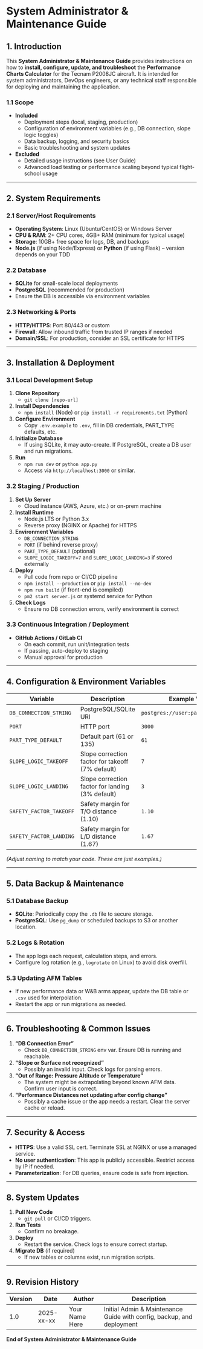 # System Administrator & Maintenance Guide

## 1. Introduction
This **System Administrator & Maintenance Guide** provides instructions on how to **install, configure, update, and troubleshoot** the **Performance Charts Calculator** for the Tecnam P2008JC aircraft. It is intended for system administrators, DevOps engineers, or any technical staff responsible for deploying and maintaining the application.

### 1.1 Scope
- **Included**  
  - Deployment steps (local, staging, production)  
  - Configuration of environment variables (e.g., DB connection, slope logic toggles)  
  - Data backup, logging, and security basics  
  - Basic troubleshooting and system updates
- **Excluded**  
  - Detailed usage instructions (see User Guide)  
  - Advanced load testing or performance scaling beyond typical flight-school usage

---

## 2. System Requirements

### 2.1 Server/Host Requirements
- **Operating System**: Linux (Ubuntu/CentOS) or Windows Server  
- **CPU & RAM**: 2+ CPU cores, 4GB+ RAM (minimum for typical usage)  
- **Storage**: 10GB+ free space for logs, DB, and backups  
- **Node.js** (if using Node/Express) or **Python** (if using Flask) – version depends on your TDD

### 2.2 Database
- **SQLite** for small-scale local deployments  
- **PostgreSQL** (recommended for production)  
- Ensure the DB is accessible via environment variables

### 2.3 Networking & Ports
- **HTTP/HTTPS**: Port 80/443 or custom  
- **Firewall**: Allow inbound traffic from trusted IP ranges if needed  
- **Domain/SSL**: For production, consider an SSL certificate for HTTPS

---

## 3. Installation & Deployment

### 3.1 Local Development Setup
1. **Clone Repository**  
   - `git clone [repo-url]`
2. **Install Dependencies**  
   - `npm install` (Node) or `pip install -r requirements.txt` (Python)
3. **Configure Environment**  
   - Copy `.env.example` to `.env`, fill in DB credentials, PART_TYPE defaults, etc.
4. **Initialize Database**  
   - If using SQLite, it may auto-create. If PostgreSQL, create a DB user and run migrations.
5. **Run**  
   - `npm run dev` or `python app.py`  
   - Access via `http://localhost:3000` or similar.

### 3.2 Staging / Production
1. **Set Up Server**  
   - Cloud instance (AWS, Azure, etc.) or on-prem machine
2. **Install Runtime**  
   - Node.js LTS or Python 3.x  
   - Reverse proxy (NGINX or Apache) for HTTPS
3. **Environment Variables**  
   - `DB_CONNECTION_STRING`  
   - `PORT` (if behind reverse proxy)  
   - `PART_TYPE_DEFAULT` (optional)  
   - `SLOPE_LOGIC_TAKEOFF=7` and `SLOPE_LOGIC_LANDING=3` if stored externally
4. **Deploy**  
   - Pull code from repo or CI/CD pipeline  
   - `npm install --production` or `pip install --no-dev`  
   - `npm run build` (if front-end is compiled)  
   - `pm2 start server.js` or systemd service for Python
5. **Check Logs**  
   - Ensure no DB connection errors, verify environment is correct

### 3.3 Continuous Integration / Deployment
- **GitHub Actions / GitLab CI**  
  - On each commit, run unit/integration tests  
  - If passing, auto-deploy to staging  
  - Manual approval for production

---

## 4. Configuration & Environment Variables

| Variable                | Description                                      | Example Value                        |
|-------------------------|--------------------------------------------------|--------------------------------------|
| `DB_CONNECTION_STRING`  | PostgreSQL/SQLite URI                            | `postgres://user:pass@host/dbname`   |
| `PORT`                  | HTTP port                                        | `3000`                               |
| `PART_TYPE_DEFAULT`     | Default part (61 or 135)                         | `61`                                 |
| `SLOPE_LOGIC_TAKEOFF`   | Slope correction factor for takeoff (7% default) | `7`                                  |
| `SLOPE_LOGIC_LANDING`   | Slope correction factor for landing (3% default) | `3`                                  |
| `SAFETY_FACTOR_TAKEOFF` | Safety margin for T/O distance (1.10)            | `1.10`                               |
| `SAFETY_FACTOR_LANDING` | Safety margin for L/D distance (1.67)            | `1.67`                               |

*(Adjust naming to match your code. These are just examples.)*

---

## 5. Data Backup & Maintenance

### 5.1 Database Backup
- **SQLite**: Periodically copy the `.db` file to secure storage.  
- **PostgreSQL**: Use `pg_dump` or scheduled backups to S3 or another location.

### 5.2 Logs & Rotation
- The app logs each request, calculation steps, and errors.  
- Configure log rotation (e.g., `logrotate` on Linux) to avoid disk overfill.

### 5.3 Updating AFM Tables
- If new performance data or W&B arms appear, update the DB table or `.csv` used for interpolation.  
- Restart the app or run migrations as needed.

---

## 6. Troubleshooting & Common Issues

1. **“DB Connection Error”**  
   - Check `DB_CONNECTION_STRING` env var. Ensure DB is running and reachable.
2. **“Slope or Surface not recognized”**  
   - Possibly an invalid input. Check logs for parsing errors. 
3. **“Out of Range: Pressure Altitude or Temperature”**  
   - The system might be extrapolating beyond known AFM data. Confirm user input is correct.
4. **“Performance Distances not updating after config change”**  
   - Possibly a cache issue or the app needs a restart. Clear the server cache or reload.

---

## 7. Security & Access

- **HTTPS**: Use a valid SSL cert. Terminate SSL at NGINX or use a managed service.  
- **No user authentication**: This app is publicly accessible. Restrict access by IP if needed.  
- **Parameterization**: For DB queries, ensure code is safe from injection.

---

## 8. System Updates

1. **Pull New Code**  
   - `git pull` or CI/CD triggers.  
2. **Run Tests**  
   - Confirm no breakage.  
3. **Deploy**  
   - Restart the service. Check logs to ensure correct startup.  
4. **Migrate DB** (if required)  
   - If new tables or columns exist, run migration scripts.

---

## 9. Revision History

| Version | Date       | Author         | Description                                                          |
|---------|-----------|----------------|----------------------------------------------------------------------|
| 1.0     | 2025-xx-xx| Your Name Here | Initial Admin & Maintenance Guide with config, backup, and deployment|

**End of System Administrator & Maintenance Guide**  
